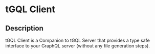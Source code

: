 # tGQL Client

## Description

tGQL Client is a Companion to tGQL Server that provides a type safe interface to your GraphQL server (without any file generation steps).
